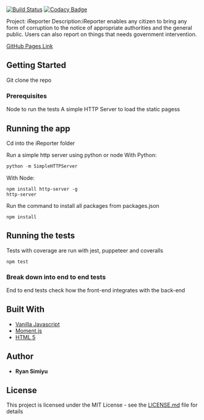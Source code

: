 [![Build Status](https://travis-ci.org/Raywire/iReporter.svg?branch=gh-pages)](https://travis-ci.org/Raywire/iReporter)
[![Codacy Badge](https://api.codacy.com/project/badge/Grade/f1ca45c570514e38a0f3a16d32a040bc)](https://www.codacy.com/app/Raywire/iReporter?utm_source=github.com&amp;utm_medium=referral&amp;utm_content=Raywire/iReporter&amp;utm_campaign=Badge_Grade)

Project: iReporter
Description:iReporter enables any citizen to bring any form of corruption to the notice of appropriate authorities and the
general public. Users can also report on things that needs government intervention.

[GitHub Pages Link](https://raywire.github.io/iReporter/UI)

## Getting Started

Git clone the repo

### Prerequisites

Node to run the tests
A simple HTTP Server to load the static pagess

## Running the app
Cd into the iReporter folder

Run a simple http server using python or node
With Python:

```python
python -m SimpleHTTPServer
```
With Node:

```node
npm install http-server -g
http-server
```
Run the command to install all packages from packages.json

```node
npm install
```

## Running the tests

Tests with coverage are run with jest, puppeteer and coveralls
```node
npm test
```
### Break down into end to end tests

End to end tests check how the front-end integrates with the back-end

## Built With

  * [Vanilla Javascript](https://developer.mozilla.org/en-US/docs/Learn/Getting_started_with_the_web/JavaScript_basics)
  * [Moment.js](https://momentjs.com/)
  * [HTML 5](https://developer.mozilla.org/en-US/docs/Web/Guide/HTML/HTML5)

## Author

  * **Ryan Simiyu**

## License

This project is licensed under the MIT License - see the [LICENSE.md](LICENSE.md) file for details
